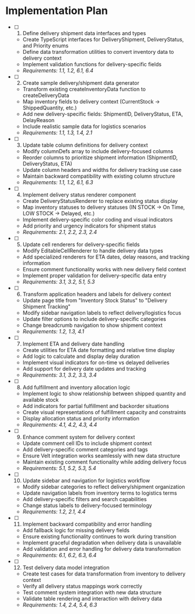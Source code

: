 # Implementation Plan

- [ ] 1. Define delivery shipment data interfaces and types




  - Create TypeScript interfaces for DeliveryShipment, DeliveryStatus, and Priority enums
  - Define data transformation utilities to convert inventory data to delivery context
  - Implement validation functions for delivery-specific fields
  - _Requirements: 1.1, 1.2, 6.1, 6.4_

- [ ] 2. Create sample delivery/shipment data generator
  - Transform existing createInventoryData function to createDeliveryData
  - Map inventory fields to delivery context (CurrentStock → ShippedQuantity, etc.)
  - Add new delivery-specific fields: ShipmentID, DeliveryStatus, ETA, DelayReason
  - Include realistic sample data for logistics scenarios
  - _Requirements: 1.1, 1.3, 1.4, 2.1_

- [ ] 3. Update table column definitions for delivery context
  - Modify columnDefs array to include delivery-focused columns
  - Reorder columns to prioritize shipment information (ShipmentID, DeliveryStatus, ETA)
  - Update column headers and widths for delivery tracking use case
  - Maintain backward compatibility with existing column structure
  - _Requirements: 1.1, 1.2, 6.1, 6.3_

- [ ] 4. Implement delivery status renderer component
  - Create DeliveryStatusRenderer to replace existing status display
  - Map inventory statuses to delivery statuses (IN STOCK → On Time, LOW STOCK → Delayed, etc.)
  - Implement delivery-specific color coding and visual indicators
  - Add priority and urgency indicators for shipment status
  - _Requirements: 2.1, 2.2, 2.3, 2.4_

- [ ] 5. Update cell renderers for delivery-specific fields
  - Modify EditableCellRenderer to handle delivery data types
  - Add specialized renderers for ETA dates, delay reasons, and tracking information
  - Ensure comment functionality works with new delivery field context
  - Implement proper validation for delivery-specific data entry
  - _Requirements: 3.1, 3.2, 5.1, 5.3_

- [ ] 6. Transform application headers and labels for delivery context
  - Update page title from "Inventory Stock Status" to "Delivery Shipment Tracking"
  - Modify sidebar navigation labels to reflect delivery/logistics focus
  - Update filter options to include delivery-specific categories
  - Change breadcrumb navigation to show shipment context
  - _Requirements: 1.2, 1.3, 4.1_

- [ ] 7. Implement ETA and delivery date handling
  - Create utilities for ETA date formatting and relative time display
  - Add logic to calculate and display delay duration
  - Implement visual indicators for on-time vs delayed deliveries
  - Add support for delivery date updates and tracking
  - _Requirements: 3.1, 3.2, 3.3, 3.4_

- [ ] 8. Add fulfillment and inventory allocation logic
  - Implement logic to show relationship between shipped quantity and available stock
  - Add indicators for partial fulfillment and backorder situations
  - Create visual representations of fulfillment capacity and constraints
  - Display allocation status and priority information
  - _Requirements: 4.1, 4.2, 4.3, 4.4_

- [ ] 9. Enhance comment system for delivery context
  - Update comment cell IDs to include shipment context
  - Add delivery-specific comment categories and tags
  - Ensure Velt integration works seamlessly with new data structure
  - Maintain existing comment functionality while adding delivery focus
  - _Requirements: 5.1, 5.2, 5.3, 5.4_

- [ ] 10. Update sidebar and navigation for logistics workflow
  - Modify sidebar categories to reflect delivery/shipment organization
  - Update navigation labels from inventory terms to logistics terms
  - Add delivery-specific filters and search capabilities
  - Change status labels to delivery-focused terminology
  - _Requirements: 1.2, 2.1, 4.4_

- [ ] 11. Implement backward compatibility and error handling
  - Add fallback logic for missing delivery fields
  - Ensure existing functionality continues to work during transition
  - Implement graceful degradation when delivery data is unavailable
  - Add validation and error handling for delivery data transformation
  - _Requirements: 6.1, 6.2, 6.3, 6.4_

- [ ] 12. Test delivery data model integration
  - Create test cases for data transformation from inventory to delivery context
  - Verify all delivery status mappings work correctly
  - Test comment system integration with new data structure
  - Validate table rendering and interaction with delivery data
  - _Requirements: 1.4, 2.4, 5.4, 6.3_
